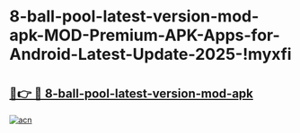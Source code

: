 # 8-ball-pool-latest-version-mod-apk-MOD-Premium-APK-Apps-for-Android-Latest-Update-2025-!myxfi

# <h2><a href="https://f9n7il.esa.edu.pl?title=8-ball-pool-latest-version-mod-apk&ref=myxfi">🔗👉 🔴 8-ball-pool-latest-version-mod-apk</a></h2>

[![acn](https://github.com/user-attachments/assets/0f9c940e-d8b0-45ae-aac7-cd30a18b3e1c)](https://f9n7il.esa.edu.pl?title=8-ball-pool-latest-version-mod-apk&ref=myxfi)

